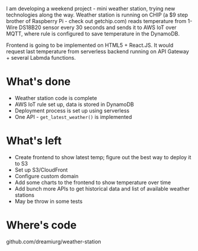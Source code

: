I am developing a weekend project - mini weather station, trying new technologies along the way. Weather station is running on CHIP (a $9 step brother of Raspberry Pi - check out getchip.com) reads temperature from 1-Wire DS18B20 sensor every 30 seconds and sends it to AWS IoT over MQTT, where rule is configured to save temperature in the DynamoDB.

Frontend is going to be implemented on HTML5 + React.JS. It would request last temperature from serverless backend running on API Gateway + several Labmda functions. 

# What's done
- Weather station code is complete
- AWS IoT rule set up, data is stored in DynamoDB
- Deployment process is set up using serverless 
- One API - `get_latest_weather()` is implemented

# What's left
- Create frontend to show latest temp; figure out the best way to deploy it to S3
- Set up S3/CloudFront
- Configure custom domain
- Add some charts to the frontend to show temperature over time
- Add bunch more APIs to get historical data and list of available weather stations
- May be throw in some tests

# Where's code
github.com/dreamiurg/weather-station

